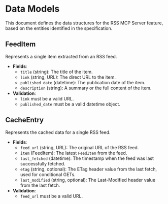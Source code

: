 # Data Models

This document defines the data structures for the RSS MCP Server feature, based on the entities identified in the specification.

## FeedItem

Represents a single item extracted from an RSS feed.

*   **Fields**:
    *   `title` (string): The title of the item.
    *   `link` (string, URL): The direct URL to the item.
    *   `published_date` (datetime): The publication date of the item.
    *   `description` (string): A summary or the full content of the item.
*   **Validation**:
    *   `link` must be a valid URL.
    *   `published_date` must be a valid datetime object.

## CacheEntry

Represents the cached data for a single RSS feed.

*   **Fields**:
    *   `feed_url` (string, URL): The original URL of the RSS feed.
    *   `item` (FeedItem): The latest `FeedItem` from the feed.
    *   `last_fetched` (datetime): The timestamp when the feed was last successfully fetched.
    *   `etag` (string, optional): The ETag header value from the last fetch, used for conditional GETs.
    *   `last_modified` (string, optional): The Last-Modified header value from the last fetch.
*   **Validation**:
    *   `feed_url` must be a valid URL.